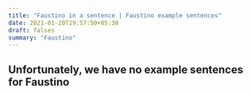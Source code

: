 ```yaml
---
title: "Faustino in a sentence | Faustino example sentences"
date: 2021-01-20T19:57:50+05:30
draft: falses
summary: "Faustino"
---
```

## Unfortunately, we have no example sentences for Faustino                 
